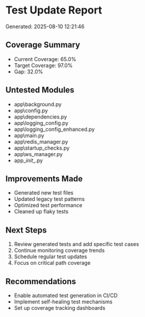# Test Update Report
Generated: 2025-08-10 12:21:46

## Coverage Summary
- Current Coverage: 65.0%
- Target Coverage: 97.0%
- Gap: 32.0%

## Untested Modules
- app\background.py
- app\config.py
- app\dependencies.py
- app\logging_config.py
- app\logging_config_enhanced.py
- app\main.py
- app\redis_manager.py
- app\startup_checks.py
- app\ws_manager.py
- app\__init__.py

## Improvements Made
- Generated new test files
- Updated legacy test patterns
- Optimized test performance
- Cleaned up flaky tests

## Next Steps
1. Review generated tests and add specific test cases
2. Continue monitoring coverage trends
3. Schedule regular test updates
4. Focus on critical path coverage

## Recommendations
- Enable automated test generation in CI/CD
- Implement self-healing test mechanisms
- Set up coverage tracking dashboards
